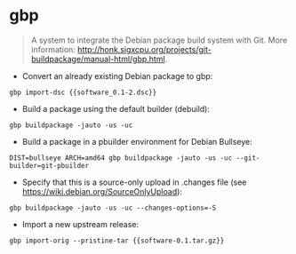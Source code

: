 # gbp

> A system to integrate the Debian package build system with Git.
> More information: <http://honk.sigxcpu.org/projects/git-buildpackage/manual-html/gbp.html>.

- Convert an already existing Debian package to gbp:

`gbp import-dsc {{software_0.1-2.dsc}}`

- Build a package using the default builder (debuild):

`gbp buildpackage -jauto -us -uc`

- Build a package in a pbuilder environment for Debian Bullseye:

`DIST=bullseye ARCH=amd64 gbp buildpackage -jauto -us -uc --git-builder=git-pbuilder`

- Specify that this is a source-only upload in .changes file (see https://wiki.debian.org/SourceOnlyUpload):

`gbp buildpackage -jauto -us -uc --changes-options=-S`

- Import a new upstream release:

`gbp import-orig --pristine-tar {{software-0.1.tar.gz}}`
